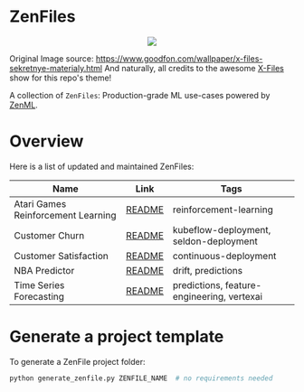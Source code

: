 # ZenFiles

<div align="center">
    <img src="_assets/zenfiles.png">
</div>

Original Image source: https://www.goodfon.com/wallpaper/x-files-sekretnye-materialy.html
And naturally, all credits to the awesome [X-Files](https://en.wikipedia.org/wiki/The_X-Files) show for this repo's theme!

A collection of `ZenFiles`: Production-grade ML use-cases powered by [ZenML](https://zenml.io/zenml-io/zenml).

# Overview

Here is a list of updated and maintained ZenFiles:

|     Name      |  Link                     | Tags                 |
| ------------- | --------------------------|----------------------|
| Atari Games Reinforcement Learning |  [README](atari-game-play)   | reinforcement-learning | 
| Customer Churn | [README](customer-churn) | kubeflow-deployment, seldon-deployment |
| Customer Satisfaction | [README](customer-satisfaction) | continuous-deployment |
| NBA Predictor |  [README](nba-pipeline)   | drift, predictions   |
| Time Series Forecasting |  [README](time-series-forecast)   | predictions, feature-engineering, vertexai   |

# Generate a project template

To generate a ZenFile project folder:

```python
python generate_zenfile.py ZENFILE_NAME  # no requirements needed
```
